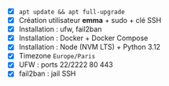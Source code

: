 
- [X] `apt update && apt full-upgrade`
- [X] Création utilisateur **emma** + sudo + clé SSH
- [X] Installation : ufw, fail2ban
- [X] Installation : Docker + Docker Compose
- [X] Installation : Node (NVM LTS) + Python 3.12
- [X] Timezone `Europe/Paris`
- [X] UFW : ports 22/2222 80 443
- [X] fail2ban : jail SSH
